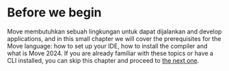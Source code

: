 # Before we begin

Move membutuhkan sebuah lingkungan untuk dapat dijalankan and develop applications, and in this small chapter we will
cover the prerequisites for the Move language: how to set up your IDE, how to install the compiler
and what is Move 2024. If you are already familiar with these topics or have a CLI installed, you
can skip this chapter and proceed to [the next one](../your-first-move/hello-world.md).
